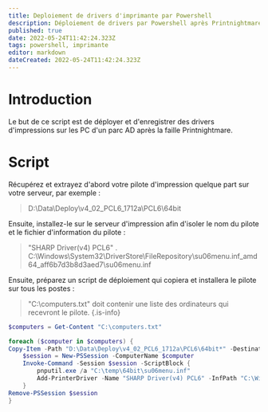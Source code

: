 ```yaml
---
title: Deploiement de drivers d'imprimante par Powershell
description: Déploiement de drivers par Powershell après Printnightmare
published: true
date: 2022-05-24T11:42:24.323Z
tags: powershell, imprimante
editor: markdown
dateCreated: 2022-05-24T11:42:24.323Z
---
```


# Introduction

Le but de ce script est de déployer et d'enregistrer des drivers d'impressions sur les PC d'un parc AD après la faille Printnightmare.


# Script

Récupérez et extrayez d'abord votre pilote d'impression quelque part sur votre serveur, par exemple :

> D:\Data\Deploy\v4_02_PCL6_1712a\PCL6\64bit

Ensuite, installez-le sur le serveur d'impression afin d'isoler le nom du pilote et le fichier d'information du pilote :
> "SHARP Driver(v4) PCL6"
> .
>C:\Windows\System32\DriverStore\FileRepository\su06menu.inf_amd64_aff6b7d3b8d3aed7\su06menu.inf

Ensuite, préparez un script de déploiement qui copiera et installera le pilote sur tous les postes :

> "C:\computers.txt" doit contenir une liste des ordinateurs qui recevront le pilote.
{.is-info}


```powershell
$computers = Get-Content "C:\computers.txt"

foreach ($computer in $computers) {
Copy-Item -Path "D:\Data\Deploy\v4_02_PCL6_1712a\PCL6\64bit*" -Destination "\\$computer\c$\temp\64bit\" -Recurse -Force
    $session = New-PSSession -ComputerName $computer
    Invoke-Command -Session $session -ScriptBlock {
        pnputil.exe /a "C:\temp\64bit\su06menu.inf"
        Add-PrinterDriver -Name "SHARP Driver(v4) PCL6" -InfPath "C:\Windows\System32\DriverStore\FileRepository\su06menu.inf_amd64_aff6b7d3b8d3aed7\su06menu.inf"
    }
Remove-PSSession $session
}
```